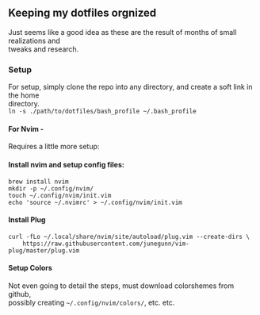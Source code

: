 ## Keeping my dotfiles orgnized  
  
Just seems like a good idea as these are the result of months of small realizations and   
tweaks and research.   
  
### Setup  
  
For setup, simply clone the repo into any directory, and create a soft link in the home   
directory.   
`ln -s ./path/to/dotfiles/bash_profile ~/.bash_profile`  
  
#### For Nvim -   
Requires a little more setup:  
  
#### Install nvim and setup config files:  
  `brew install nvim`  
  `mkdir -p ~/.config/nvim/`  
  `touch ~/.config/nvim/init.vim`  
  `echo 'source ~/.nvimrc' > ~/.config/nvim/init.vim`  
  
#### Install Plug  
```  
curl -fLo ~/.local/share/nvim/site/autoload/plug.vim --create-dirs \  
    https://raw.githubusercontent.com/junegunn/vim-plug/master/plug.vim  
```  
  
#### Setup Colors   
  Not even going to detail the steps, must download colorshemes from github,   
  possibly creating `~/.config/nvim/colors/`, etc. etc.  
